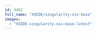 ```yaml
---
id: 4462
full_name: "XSEDE/singularity-nix-base"
images: 
  - "XSEDE-singularity-nix-base-latest"
---
```

